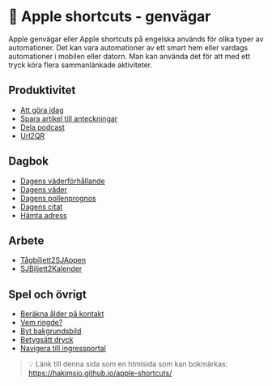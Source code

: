 # :iphone: Apple shortcuts - genvägar

Apple genvägar eller Apple shortcuts på engelska används för olika typer av automationer. Det kan vara automationer av ett smart hem eller vardags automationer i mobilen eller datorn. Man kan använda det för att med ett tryck köra flera sammanlänkade aktiviteter.

## Produktivitet

- [Att göra idag](shortcuts/todo-day.md)
- [Spara artikel till anteckningar](shortcuts/save-article-to-note.md)
- [Dela podcast](shortcuts/share-podcast.md)
- [Url2QR](shortcuts/ulr-to-qr.md)

## Dagbok

- [Dagens väderförhållande](shortcuts/day-weather.md)
- [Dagens väder](shortcuts/weather-forcast.md)
- [Dagens pollenprognos](shortcuts/pollen.md)
- [Dagens citat](shortcuts/quote-of-day.md)
- [Hämta adress](shortcuts/get-adress.md)

## Arbete

- [Tågbiljett2SJAppen](shortcuts/train-sj.md)
- [SJBiljett2Kalender](shortcuts/sj-to-cal.md)

## Spel och övrigt

- [Beräkna ålder på kontakt](shortcuts/calculate-age.md)
- [Vem ringde?](shortcuts/who-called.md)
- [Byt bakgrundsbild](shortcuts/change-bg-image.md)
- [Betygsätt dryck](shortcuts/drink-score.md)
- [Navigera till ingressportal](shortcuts/navigate-to-ingress-portal.md)

> :bulb: Länk till denna sida som en htmlsida som kan bokmärkas: https://hakimsjo.github.io/apple-shortcuts/
